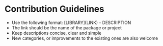# Contribution Guidelines

* Use the following format: \[LIBRARY\]\(LINK\) - DESCRIPTION
* The link should be the name of the package or project
* Keep descriptions concise, clear and simple
* New categories, or improvements to the existing ones are also welcome
